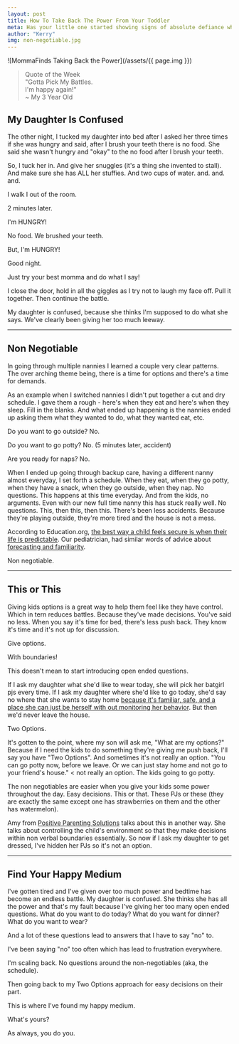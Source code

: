 ```yaml
---
layout: post
title: How To Take Back The Power From Your Toddler
meta: Has your little one started showing signs of absolute defiance where they're telling YOU what to do? Break the cycle. Take back the power.
author: "Kerry"
img: non-negotiable.jpg
---
```


![MommaFinds Taking Back the Power](/assets/{{ page.img }})

> Quote of the Week <br> "Gotta Pick My Battles.<br>I'm happy again!"<br>~ My 3 Year Old

## My Daughter Is Confused  

The other night, I tucked my daughter into bed after I asked her three times if she was hungry and said, after I brush your teeth there is no food. She said she wasn't hungry and "okay" to the no food after I brush your teeth.

So, I tuck her in. And give her snuggles (it's a thing she invented to stall). And make sure she has ALL her stuffies. And two cups of water. and. and. and.

I walk I out of the room.

2 minutes later.

I'm HUNGRY!

No food. We brushed your teeth.

But, I'm HUNGRY!

Good night.

Just try your best momma and do what I say!

I close the door, hold in all the giggles as I try not to laugh my face off. Pull it together. Then continue the battle.

My daughter is confused, because she thinks I'm supposed to do what she says. We've clearly been giving her too much leeway.

___

## Non Negotiable

In going through multiple nannies I learned a couple very clear patterns. The over arching theme being, there is a time for options and there's a time for demands.

As an example when I switched nannies I didn't put together a cut and dry schedule. I gave them a rough - here's when they eat and here's when they sleep. Fill in the blanks. And what ended up happening is the nannies ended up asking them what they wanted to do, what they wanted eat, etc.

Do you want to go outside?
No.

Do you want to go potty?
No.
(5 minutes later, accident)

Are you ready for naps?
No.

When I ended up going through backup care, having a different nanny almost everyday, I set forth a schedule. When they eat, when they go potty, when they have a snack, when they go outside, when they nap. No questions. This happens at this time everyday. And from the kids, no arguments. Even with our new full time nanny this has stuck really well. No questions. This, then this, then this. There's been less accidents. Because they're playing outside, they're more tired and the house is not a mess.

According to Education.org, [the best way a child feels secure is when their life is predictable](https://www.education.com/magazine/article/importance-routines-preschool-children/). Our pediatrician, had similar words of advice about [forecasting and familiarity](http://www.mommafinds.com/2018/11/10/forecast-familiarity/).

Non negotiable.

---

## This or This

Giving kids options is a great way to help them feel like they have control. Which in tern reduces battles. Because they've made decisions. You've said no less. When you say it's time for bed, there's less push back. They know it's time and it's not up for discussion.

Give options.

With boundaries!

This doesn't mean to start introducing open ended questions.

If I ask my daughter what she'd like to wear today, she will pick her batgirl pjs every time. If I ask my daughter where she'd like to go today, she'd say no where that she wants to stay home [because it's familiar, safe, and a place she can just be herself with out monitoring her behavior](https://www.creativehealthyfamily.com/the-reason-why-children-are-800-worse-when-their-mothers-are-around/). But then we'd never leave the house.

Two Options.

It's gotten to the point, where my son will ask me, "What are my options?" Because if I need the kids to do something they're giving me push back, I'll say you have "Two Options". And sometimes it's not really an option. "You can go potty now, before we leave. Or we can just stay home and not go to your friend's house." < not really an option. The kids going to go potty.

The non negotiables are easier when you give your kids some power throughout the day. Easy decisions. This or that. These PJs or these (they are exactly the same except one has strawberries on them and the other has watermelon).

Amy from [Positive Parenting Solutions](https://www.positiveparentingsolutions.com/) talks about this in another way. She talks about controlling the child's environment so that they make decisions within non verbal boundaries essentially. So now if I ask my daughter to get dressed, I've hidden her PJs so it's not an option.

---

## Find Your Happy Medium

I've gotten tired and I've given over too much power and bedtime has become an endless battle. My daughter is confused. She thinks she has all the power and that's my fault because I've giving her too many open ended questions. What do you want to do today? What do you want for dinner? What do you want to wear?

And a lot of these questions lead to answers that I have to say "no" to.

I've been saying "no" too often which has lead to frustration everywhere.

I'm scaling back. No questions around the non-negotiables (aka, the schedule).

Then going back to my Two Options approach for easy decisions on their part.

This is where I've found my happy medium.

What's yours?

As always, you do you.
